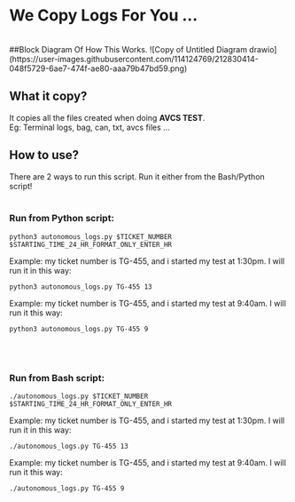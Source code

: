 # We Copy Logs For You ...
<br>
##Block Diagram Of How This Works.
![Copy of Untitled Diagram drawio](https://user-images.githubusercontent.com/114124769/212830414-048f5729-6ae7-474f-ae80-aaa79b47bd59.png)

## What it copy?
It copies all the files created when doing **AVCS TEST**.\
Eg: Terminal logs, bag, can, txt, avcs files ...
<br>

## How to use?
There are 2 ways to run this script. Run it either from the Bash/Python script!
<br>
<br>

### Run from Python script:
```
python3 autonomous_logs.py $TICKET_NUMBER $STARTING_TIME_24_HR_FORMAT_ONLY_ENTER_HR
```
Example: my ticket number is TG-455, and i started my test at 1:30pm. I will run it in this way:
```
python3 autonomous_logs.py TG-455 13
```
Example: my ticket number is TG-455, and i started my test at 9:40am. I will run it this way:
```
python3 autonomous_logs.py TG-455 9
```
<br>
<br>

### Run from Bash script:

```
./autonomous_logs.py $TICKET_NUMBER $STARTING_TIME_24_HR_FORMAT_ONLY_ENTER_HR
```
Example: my ticket number is TG-455, and i started my test at 1:30pm. I will run it in this way:
```
./autonomous_logs.py TG-455 13
```
Example: my ticket number is TG-455, and i started my test at 9:40am. I will run it this way:
```
./autonomous_logs.py TG-455 9
```
